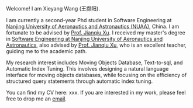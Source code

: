Welcome! I am Xieyang Wang (王撷阳).

I am currently a second-year Phd student in Software Engineering at [Nanjing University of Aeronautics and Astronautics (NUAA)](http://nuaa.edu.cn/), China. I am fortunate to be advised by [Prof. Jianqiu Xu](http://dbgroup.nuaa.edu.cn/jianqiu). I received my master's degree in [Software Engineering at Nanjing University of Aeronautics and Astronautics](https://cs.nuaa.edu.cn/), also advised by [Prof. Jianqiu Xu](http://dbgroup.nuaa.edu.cn/jianqiu), who is an excellent teacher, guiding me to the academic path.

My research interest includes Moving Objects Database, Text-to-sql, and Automatic Index Tuning. This involves designing a natural language interface for moving objects databases, while focusing on the efficiency of structured query statements through automatic index tuning.

You can find my CV here: xxx. If you are interested in my work, please feel free to drop me an [email](xieyang@nuaa.edu.cn).


